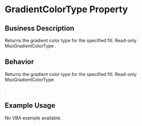 # GradientColorType Property

## Business Description
Returns the gradient color type for the specified fill. Read-only MsoGradientColorType .

## Behavior
Returns the gradient color type for the specified fill. Read-only MsoGradientColorType

.

## Example Usage
No VBA example available.